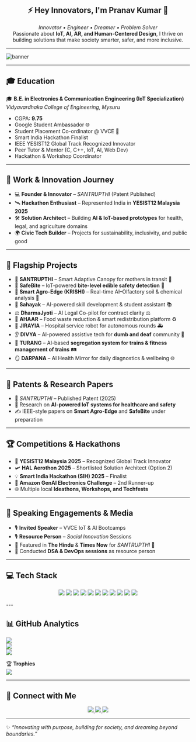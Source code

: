 <h2 align="center">⚡ Hey Innovators, I'm Pranav Kumar 🚀</h2>

<p align="center">
  <em>Innovator • Engineer • Dreamer • Problem Solver</em><br>
  Passionate about <b>IoT, AI, AR, and Human-Centered Design</b>, 
  I thrive on building solutions that make society smarter, safer, and more inclusive.  
</p>

---

![banner](https://github.com/user-attachments/assets/d20d0ba4-87b6-47c8-a45c-0a4ad79651d4)

---

## 🎓 Education  

🎓 **B.E. in Electronics & Communication Engineering (IoT Specialization)**  
*Vidyavardhaka College of Engineering, Mysuru*  
- CGPA: **9.75**  
- Google Student Ambassador 🌐  
- Student Placement Co-ordinator @ VVCE 🎯  
- Smart India Hackathon Finalist  
- IEEE YESIST12 Global Track Recognized Innovator  
- Peer Tutor & Mentor (C, C++, IoT, AI, Web Dev)  
- Hackathon & Workshop Coordinator  

---

## 💼 Work & Innovation Journey  

- 💻 **Founder & Innovator** – *SANTRUPTHI* (Patent Published)  
- 🛰 **Hackathon Enthusiast** – Represented India in **YESIST12 Malaysia 2025**  
- 🛠️ **Solution Architect** – Building **AI & IoT-based prototypes** for health, legal, and agriculture domains  
- 🌍 **Civic Tech Builder** – Projects for sustainability, inclusivity, and public good  

---

## 🚀 Flagship Projects  

- 🌸 **SANTRUPTHI** – Smart Adaptive Canopy for mothers in transit 🚆  
- 🍴 **SafeBite** – IoT-powered **bite-level edible safety detection** 🍱  
- 🌾 **Smart Agro-Edge (KRISHI)** – Real-time AI–Olfactory soil & chemical analysis 🌱  
- 🤖 **Sahayak** – AI-powered skill development & student assistant 📚  
- ⚖️ **DharmaJyoti** – AI Legal Co-pilot for contract clarity ⚖️  
- 🍲 **AHAAR** – Food waste reduction & smart redistribution platform ♻️  
- 🏥 **JIRAYIA** – Hospital service robot for autonomous rounds 🚑  
- 👂 **DIVYA** – AI-powered assistive tech for **dumb and deaf** community 🦾  
- 🚆 **TURANG** – AI-based **segregation system for trains & fitness management of trains** 🛤️  
- 🪞 **DARPANA** – AI Health Mirror for daily diagnostics & wellbeing 🌐  

---

## 📜 Patents & Research Papers  

- 🏅 *SANTRUPTHI* – Published Patent (2025)  
- 📖 Research on **AI-powered IoT systems for healthcare and safety**  
- ✍️ IEEE-style papers on **Smart Agro-Edge** and **SafeBite** under preparation  

---

## 🏆 Competitions & Hackathons  

- 🥇 **YESIST12 Malaysia 2025** – Recognized Global Track Innovator  
- 🛩 **HAL Aerothon 2025** – Shortlisted Solution Architect (Option 2)  
- 💡 **Smart India Hackathon (SIH) 2025** – Finalist  
- 🥈 **Amazon GenAI Electronics Challenge** – 2nd Runner-up  
- 🌐 Multiple local **Ideathons, Workshops, and Techfests**  

---

## 🎤 Speaking Engagements & Media  

- 🎙️ **Invited Speaker** – VVCE IoT & AI Bootcamps  
- 🎙️ **Resource Person** – *Social Innovation* Sessions  
- 📰 Featured in **The Hindu** & **Times Now** for *SANTRUPTHI* 🌸  
- 🎥 Conducted **DSA & DevOps sessions** as resource person  

---

## 💻 Tech Stack
<p align="center">
  <img src="https://img.shields.io/badge/C-00599C?style=for-the-badge&logo=c&logoColor=white"/>
  <img src="https://img.shields.io/badge/C++-00599C?style=for-the-badge&logo=c%2B%2B&logoColor=white"/>
  <img src="https://img.shields.io/badge/Python-3776AB?style=for-the-badge&logo=python&logoColor=white"/>
  <img src="https://img.shields.io/badge/HTML5-E34F26?style=for-the-badge&logo=html5&logoColor=white"/>
  <img src="https://img.shields.io/badge/CSS3-1572B6?style=for-the-badge&logo=css3&logoColor=white"/>
  <img src="https://img.shields.io/badge/JavaScript-F7DF1E?style=for-the-badge&logo=javascript&logoColor=black"/>
  <img src="https://img.shields.io/badge/C%23-239120?style=for-the-badge&logo=c-sharp&logoColor=white"/>
  <img src="https://img.shields.io/badge/IoT-FF6F00?style=for-the-badge&logo=arduino&logoColor=white"/>
  <img src="https://img.shields.io/badge/UI%2FUX-FF4088?style=for-the-badge&logo=figma&logoColor=white"/>
  <img src="https://img.shields.io/badge/Problem%20Solving-6A5ACD?style=for-the-badge&logo=codeforces&logoColor=white"/>
  <img src="https://img.shields.io/badge/AI%20Prompting-8A2BE2?style=for-the-badge&logo=openai&logoColor=white"/>
</p>
---

## 📊 GitHub Analytics  

![](https://github-readme-stats.vercel.app/api?username=pranav9535&theme=radical&hide_border=false&include_all_commits=true&count_private=true)  
![](https://github-readme-streak-stats.herokuapp.com/?user=pranav9535&theme=radical&hide_border=false)  
![](https://github-readme-stats.vercel.app/api/top-langs/?username=pranav9535&theme=radical&hide_border=false&layout=compact)  

🏆 **Trophies**  
![](https://github-profile-trophy.vercel.app/?username=pranav9535&theme=onedark&no-frame=true&no-bg=false&margin-w=4)  

---

## 🤝 Connect with Me
<p align="center">
  <a href="https://www.linkedin.com/in/pranav-kumar-adiga-971843320">
    <img src="https://img.shields.io/badge/LinkedIn-0A66C2?style=for-the-badge&logo=linkedin&logoColor=white"/>
  </a>
  <a href="mailto:pranavkumar9535@gmail.com">
    <img src="https://img.shields.io/badge/Gmail-D14836?style=for-the-badge&logo=gmail&logoColor=white"/>
  </a>
  <a href="https://instagram.com/_.pranu_.3815">
    <img src="https://img.shields.io/badge/Instagram-E4405F?style=for-the-badge&logo=instagram&logoColor=white"/>
  </a>
</p>

---

✨ *“Innovating with purpose, building for society, and dreaming beyond boundaries.”*  
